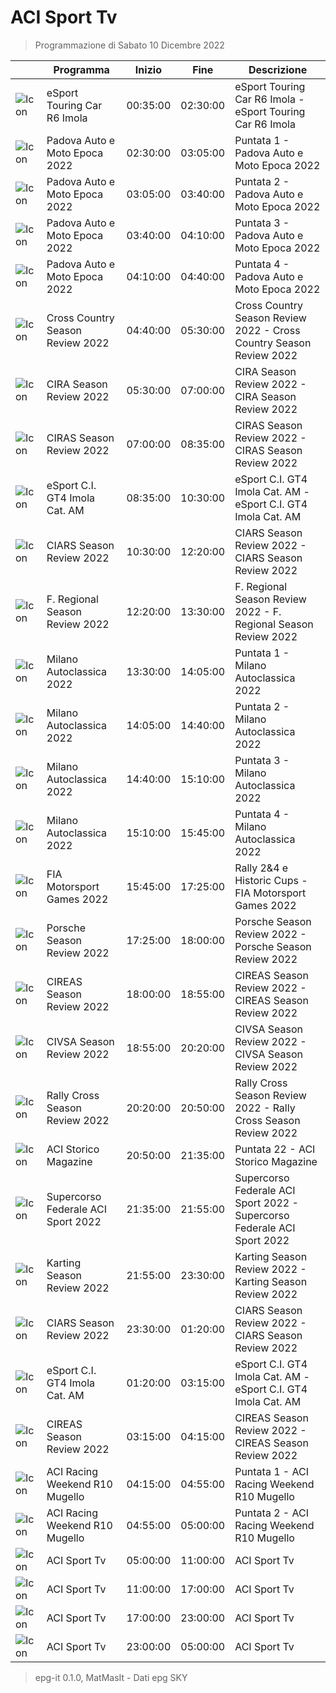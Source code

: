 # ACI Sport Tv
> Programmazione di Sabato 10 Dicembre 2022

||Programma|Inizio|Fine|Descrizione|
|---|---|---|---|---|
|![Icon](https://guidatv.sky.it/uuid/SportCalcio_Cover_JgZRMKTlp.png)|eSport Touring Car R6 Imola|00:35:00|02:30:00|eSport Touring Car R6 Imola - eSport Touring Car R6 Imola
|![Icon](https://guidatv.sky.it/uuid/SportCalcio_Cover_JgZRMKTlp.png)|Padova Auto e Moto Epoca 2022|02:30:00|03:05:00|Puntata 1 - Padova Auto e Moto Epoca 2022
|![Icon](https://guidatv.sky.it/uuid/SportCalcio_Cover_JgZRMKTlp.png)|Padova Auto e Moto Epoca 2022|03:05:00|03:40:00|Puntata 2 - Padova Auto e Moto Epoca 2022
|![Icon](https://guidatv.sky.it/uuid/SportCalcio_Cover_JgZRMKTlp.png)|Padova Auto e Moto Epoca 2022|03:40:00|04:10:00|Puntata 3 - Padova Auto e Moto Epoca 2022
|![Icon](https://guidatv.sky.it/uuid/SportCalcio_Cover_JgZRMKTlp.png)|Padova Auto e Moto Epoca 2022|04:10:00|04:40:00|Puntata 4 - Padova Auto e Moto Epoca 2022
|![Icon](https://guidatv.sky.it/uuid/SportCalcio_Cover_JgZRMKTlp.png)|Cross Country Season Review 2022|04:40:00|05:30:00|Cross Country Season Review 2022 - Cross Country Season Review 2022
|![Icon](https://guidatv.sky.it/uuid/SportCalcio_Cover_JgZRMKTlp.png)|CIRA Season Review 2022|05:30:00|07:00:00|CIRA Season Review 2022 - CIRA Season Review 2022
|![Icon](https://guidatv.sky.it/uuid/SportCalcio_Cover_JgZRMKTlp.png)|CIRAS Season Review 2022|07:00:00|08:35:00|CIRAS Season Review 2022 - CIRAS Season Review 2022
|![Icon](https://guidatv.sky.it/uuid/SportCalcio_Cover_JgZRMKTlp.png)|eSport C.I. GT4 Imola Cat. AM|08:35:00|10:30:00|eSport C.I. GT4 Imola Cat. AM - eSport C.I. GT4 Imola Cat. AM
|![Icon](https://guidatv.sky.it/uuid/SportCalcio_Cover_JgZRMKTlp.png)|CIARS Season Review 2022|10:30:00|12:20:00|CIARS Season Review 2022 - CIARS Season Review 2022
|![Icon](https://guidatv.sky.it/uuid/SportCalcio_Cover_JgZRMKTlp.png)|F. Regional Season Review 2022|12:20:00|13:30:00|F. Regional Season Review 2022 - F. Regional Season Review 2022
|![Icon](https://guidatv.sky.it/uuid/SportCalcio_Cover_JgZRMKTlp.png)|Milano Autoclassica 2022|13:30:00|14:05:00|Puntata 1 - Milano Autoclassica 2022
|![Icon](https://guidatv.sky.it/uuid/SportCalcio_Cover_JgZRMKTlp.png)|Milano Autoclassica 2022|14:05:00|14:40:00|Puntata 2 - Milano Autoclassica 2022
|![Icon](https://guidatv.sky.it/uuid/SportCalcio_Cover_JgZRMKTlp.png)|Milano Autoclassica 2022|14:40:00|15:10:00|Puntata 3 - Milano Autoclassica 2022
|![Icon](https://guidatv.sky.it/uuid/SportCalcio_Cover_JgZRMKTlp.png)|Milano Autoclassica 2022|15:10:00|15:45:00|Puntata 4 - Milano Autoclassica 2022
|![Icon](https://guidatv.sky.it/uuid/SportCalcio_Cover_JgZRMKTlp.png)|FIA Motorsport Games 2022|15:45:00|17:25:00|Rally 2&amp;4 e Historic Cups - FIA Motorsport Games 2022
|![Icon](https://guidatv.sky.it/uuid/SportCalcio_Cover_JgZRMKTlp.png)|Porsche Season Review 2022|17:25:00|18:00:00|Porsche Season Review 2022 - Porsche Season Review 2022
|![Icon](https://guidatv.sky.it/uuid/SportCalcio_Cover_JgZRMKTlp.png)|CIREAS Season Review 2022|18:00:00|18:55:00|CIREAS Season Review 2022 - CIREAS Season Review 2022
|![Icon](https://guidatv.sky.it/uuid/SportCalcio_Cover_JgZRMKTlp.png)|CIVSA Season Review 2022|18:55:00|20:20:00|CIVSA Season Review 2022 - CIVSA Season Review 2022
|![Icon](https://guidatv.sky.it/uuid/SportCalcio_Cover_JgZRMKTlp.png)|Rally Cross Season Review 2022|20:20:00|20:50:00|Rally Cross Season Review 2022 - Rally Cross Season Review 2022
|![Icon](https://guidatv.sky.it/uuid/SportCalcio_Cover_JgZRMKTlp.png)|ACI Storico Magazine|20:50:00|21:35:00|Puntata 22 - ACI Storico Magazine
|![Icon](https://guidatv.sky.it/uuid/SportCalcio_Cover_JgZRMKTlp.png)|Supercorso Federale ACI Sport 2022|21:35:00|21:55:00|Supercorso Federale ACI Sport 2022 - Supercorso Federale ACI Sport 2022
|![Icon](https://guidatv.sky.it/uuid/SportCalcio_Cover_JgZRMKTlp.png)|Karting Season Review 2022|21:55:00|23:30:00|Karting Season Review 2022 - Karting Season Review 2022
|![Icon](https://guidatv.sky.it/uuid/SportCalcio_Cover_JgZRMKTlp.png)|CIARS Season Review 2022|23:30:00|01:20:00|CIARS Season Review 2022 - CIARS Season Review 2022
|![Icon](https://guidatv.sky.it/uuid/SportCalcio_Cover_JgZRMKTlp.png)|eSport C.I. GT4 Imola Cat. AM|01:20:00|03:15:00|eSport C.I. GT4 Imola Cat. AM - eSport C.I. GT4 Imola Cat. AM
|![Icon](https://guidatv.sky.it/uuid/SportCalcio_Cover_JgZRMKTlp.png)|CIREAS Season Review 2022|03:15:00|04:15:00|CIREAS Season Review 2022 - CIREAS Season Review 2022
|![Icon](https://guidatv.sky.it/uuid/SportCalcio_Cover_JgZRMKTlp.png)|ACI Racing Weekend R10 Mugello|04:15:00|04:55:00|Puntata 1 - ACI Racing Weekend R10 Mugello
|![Icon](https://guidatv.sky.it/uuid/SportCalcio_Cover_JgZRMKTlp.png)|ACI Racing Weekend R10 Mugello|04:55:00|05:00:00|Puntata 2 - ACI Racing Weekend R10 Mugello
|![Icon](https://guidatv.sky.it/uuid/SportCalcio_Cover_JgZRMKTlp.png)|ACI Sport Tv|05:00:00|11:00:00|ACI Sport Tv
|![Icon](https://guidatv.sky.it/uuid/SportCalcio_Cover_JgZRMKTlp.png)|ACI Sport Tv|11:00:00|17:00:00|ACI Sport Tv
|![Icon](https://guidatv.sky.it/uuid/SportCalcio_Cover_JgZRMKTlp.png)|ACI Sport Tv|17:00:00|23:00:00|ACI Sport Tv
|![Icon](https://guidatv.sky.it/uuid/SportCalcio_Cover_JgZRMKTlp.png)|ACI Sport Tv|23:00:00|05:00:00|ACI Sport Tv



 > epg-it 0.1.0, MatMasIt - Dati epg SKY